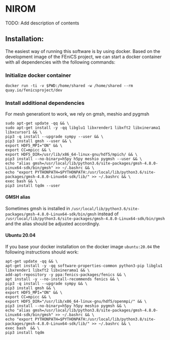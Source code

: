 # NIROM

TODO: Add description of contents

## Installation: 
The easiest way of running this software is by using docker.
Based on the development image of the FEniCS project, we can start a docker container with all dependencies with the following commands:

### Initialize docker container
```
docker run -ti -v $PWD:/home/shared -w /home/shared --rm quay.io/fenicsproject/dev
```
### Install additional dependencies
For mesh generationt to work, we rely on gmsh, meshio and pygmsh
```
sudo apt-get update -qq && \
sudo apt-get install -y -qq libglu1 libxrender1 libxft2 libxinerama1 libxcursor1 && \
pip3 -q install --upgrade sympy --user && \
pip3 install gmsh --user && \
export HDF5_MPI="ON" && \
export CC=mpicc && \
export HDF5_DIR=/usr/lib/x86_64-linux-gnu/hdf5/mpich/ && \
pip3 install --no-binary=h5py h5py meshio pygmsh --user && \
echo "alias gmsh=/usr/local/lib/python3.6/site-packages/gmsh-4.8.0-Linux64-sdk/bin/gmsh" >> ~/.bashrc && \
echo "export PYTHONPATH=$PYTHONPATH:/usr/local/lib/python3.6/site-packages/gmsh-4.8.0-Linux64-sdk/lib/" >> ~/.bashrc && \
exec bash && \
pip3 install tqdm --user
```

#### GMSH alias
Sometimes gmsh is installed in `/usr/local/lib/python3.6/site-packages/gmsh-4.8.0-Linux64-sdk/bin/gmsh`
instead of `/usr/local/lib/python3.6/site-packages/gmsh-4.8.0-Linux64-sdk/bin/gmsh` and the alias should be adjusted accordingly.

#### Ubuntu 20.04
If you base your docker installation on the docker image `ubuntu:20.04` the following instructions should work:
```
apt-get update -qq && \
apt-get install -y -qq software-properties-common python3-pip libglu1 libxrender1 libxft2 libxinerama1 && \
add-apt-repository -y ppa:fenics-packages/fenics && \
apt install -y --no-install-recommends fenics && \
pip3 -q install --upgrade sympy && \
pip3 install gmsh && \
export HDF5_MPI="ON" && \ 
export CC=mpicc && \ 
export HDF5_DIR="/usr/lib/x86_64-linux-gnu/hdf5/openmpi/" && \
pip3 install --no-binary=h5py h5py meshio pygmsh && \
echo "alias gmsh=/usr/local/lib/python3.8/site-packages/gmsh-4.8.0-Linux64-sdk/bin/gmsh" >> ~/.bashrc && \
echo "export PYTHONPATH=$PYTHONPATH:/usr/local/lib/python3.8/site-packages/gmsh-4.8.0-Linux64-sdk/lib/" >> ~/.bashrc && \
exec bash  && \
pip3 install tqdm
```


